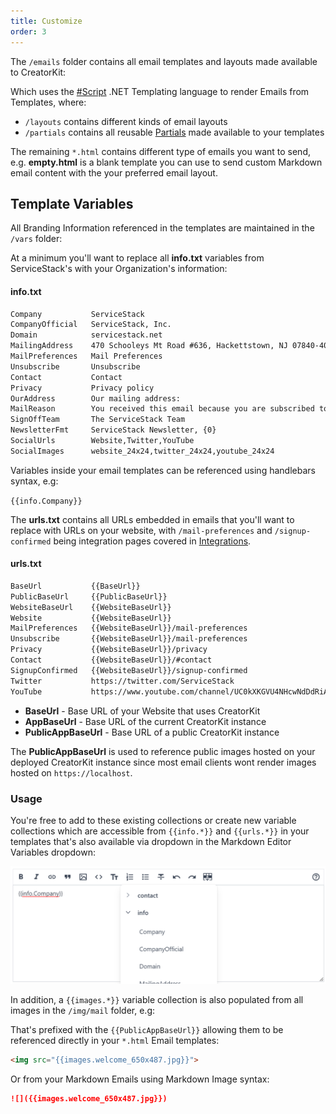 ```yaml
---
title: Customize
order: 3
---
```


The `/emails` folder contains all email templates and layouts made available to CreatorKit:

<div data-component="FileLayout" data-props="{
    files: {
        emails: { 
            layouts:  { _: ['basic.html','empty.html','marketing.html'] },
            partials: { _: ['button-centered.html','divider.html','image-centered.html','section.html','title.html'] },
            vars:     { _: ['info.txt','urls.txt'] },
            _:        ['empty.html','newsletter-welcome.html','newsletter.html','verify-email.html'] 
        }
    }
}"></div>

Which uses the [#Script](https://sharpscript.net) .NET Templating language to render Emails from Templates, where:

 - `/layouts` contains different kinds of email layouts
 - `/partials` contains all reusable [Partials](https://sharpscript.net/docs/partials) made available to your templates
 
The remaining `*.html` contains different type of emails you want to send, e.g. **empty.html** is a blank
template you can use to send custom Markdown email content with the your preferred email layout.

## Template Variables

All Branding Information referenced in the templates are maintained in the `/vars` folder:

<div data-component="FileLayout" data-props="{ files: { vars: { _: ['info.txt','urls.txt'] } } }"></div>

At a minimum you'll want to replace all **info.txt** variables from ServiceStack's with your Organization's information:

#### info.txt

```txt
Company           ServiceStack
CompanyOfficial   ServiceStack, Inc.
Domain            servicestack.net
MailingAddress    470 Schooleys Mt Road #636, Hackettstown, NJ 07840-4096
MailPreferences   Mail Preferences
Unsubscribe       Unsubscribe
Contact           Contact
Privacy           Privacy policy
OurAddress        Our mailing address:
MailReason        You received this email because you are subscribed to ServiceStack news and announcements.
SignOffTeam       The ServiceStack Team
NewsletterFmt     ServiceStack Newsletter, {0}
SocialUrls        Website,Twitter,YouTube
SocialImages      website_24x24,twitter_24x24,youtube_24x24
```

Variables inside your email templates can be referenced using handlebars syntax, e.g: 

`{{info.Company}}`

The **urls.txt** contains all URLs embedded in emails that you'll want to replace with URLs on your website, with 
`/mail-preferences` and `/signup-confirmed` being integration pages covered in [Integrations](./integrations).

#### urls.txt

```txt
BaseUrl           {{BaseUrl}}
PublicBaseUrl     {{PublicBaseUrl}}
WebsiteBaseUrl    {{WebsiteBaseUrl}}
Website           {{WebsiteBaseUrl}}
MailPreferences   {{WebsiteBaseUrl}}/mail-preferences
Unsubscribe       {{WebsiteBaseUrl}}/mail-preferences
Privacy           {{WebsiteBaseUrl}}/privacy
Contact           {{WebsiteBaseUrl}}/#contact
SignupConfirmed   {{WebsiteBaseUrl}}/signup-confirmed
Twitter           https://twitter.com/ServiceStack
YouTube           https://www.youtube.com/channel/UC0kXKGVU4NHcwNdDdRiAJSA
```

 - **BaseUrl** - Base URL of your Website that uses CreatorKit
 - **AppBaseUrl** - Base URL of the current CreatorKit instance
 - **PublicAppBaseUrl** - Base URL of a public CreatorKit instance

The **PublicAppBaseUrl** is used to reference public images hosted on your deployed CreatorKit instance since most email
clients wont render images hosted on `https://localhost`.

### Usage

You're free to add to these existing collections or create new variable collections which  are accessible from 
`{{info.*}}` and `{{urls.*}}` in your templates that's also available via dropdown in the Markdown Editor Variables
dropdown:

![](/img/pages/creatorkit/markdown-vars.png)

In addition, a `{{images.*}}` variable collection is also populated from all images in the `/img/mail` folder, e.g:

<div data-component="FileLayout" data-props="{ files: { 
    img: {
        mail: { _: [
            'blog_48x48@2x.png',
            'chat_48x48@2x.png',
            'email_100x100@2x.png',
            'logo_72x72@2x.png',
            'logofull_350x60@2x.png',
            'mail_48x48@2x.png',
            'speaker_48x48@2x.png',
            'twitter_24x24@2x.png',
            'video_48x48@2x.png',
            'website_24x24@2x.png',
            'welcome_650x487.jpg',
            'youtube_24x24@2x.png',
            'youtube_48x48@2x.png'
            ]
        }
    } } 
}"></div>

That's prefixed with the `{{PublicAppBaseUrl}}` allowing them to be referenced directly in your `*.html` Email templates:  

```html
<img src="{{images.welcome_650x487.jpg}}">
```

Or from your Markdown Emails using Markdown Image syntax:

```markdown
![]({{images.welcome_650x487.jpg}})
```
